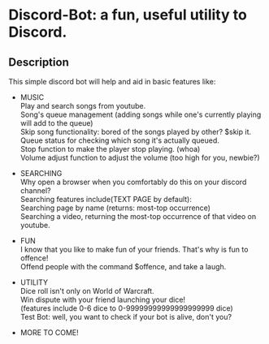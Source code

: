 # Discord-Bot: a fun, useful utility to Discord.
## Description
This simple discord bot will help and aid in basic features like:

 - MUSIC<br>
   Play and search songs from youtube.<br>
   Song's queue management (adding songs while one's currently playing will add to the queue)<br>
   Skip song functionality: bored of the songs played by other? $skip it.<br>
   Queue status for checking which song it's actually queued.<br>
   Stop function to make the player stop playing. (whoa)<br>
   Volume adjust function to adjust the volume (too high for you, newbie?)<br>

 - SEARCHING<br>
   Why open a browser when you comfortably do this on your discord channel?<br>
   Searching features include(TEXT PAGE by default):<br>
   Searching page by name (returns: most-top occurrence)<br>
   Searching a video, returning the most-top occurrence of that video on youtube.<br>

 - FUN<br>
   I know that you like to make fun of your friends. That's why is fun to offence!<br>
   Offend people with the command $offence, and take a laugh.<br>

 - UTILITY<br>
   Dice roll isn't only on World of Warcraft.<br>
   Win dispute with your friend launching your dice!<br>
   (features include 0-6 dice to 0-99999999999999999999 dice)<br>
   Test Bot: well, you want to check if your bot is alive, don't you?<br>
    
 - MORE TO COME!<br>

